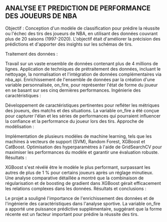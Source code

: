 ANALYSE ET PREDICTION DE PERFORMANCE DES JOUEURS DE NBA 
------
Objectif : Conception d'un modèle de classification pour prédire la réussite ou l'échec des tirs des joueurs de NBA, en utilisant des données couvrant plus de 20 saisons (1997-2020). L'objectif était d'améliorer la précision des prédictions et d'apporter des insights sur les schémas de tirs.

Traitement des données :

Travail sur un vaste ensemble de données contenant plus de 4 millions de lignes.
Application de techniques de prétraitement des données, incluant le nettoyage, la normalisation et l'intégration de données complémentaires via nba_api.
Enrichissement de l'ensemble de données par la création d'une variable personnalisée, on_fire, pour représenter l'état de forme du joueur en se basant sur ses cinq dernières performances.
Ingénierie des caractéristiques :

Développement de caractéristiques pertinentes pour refléter les métriques des joueurs, des matchs et des situations.
La variable on_fire a été conçue pour capturer l'élan et les séries de performances qui pourraient influencer la confiance et la performance du joueur lors des tirs.
Approche de modélisation :

Implémentation de plusieurs modèles de machine learning, tels que les machines à vecteurs de support (SVM), Random Forest, XGBoost et CatBoost.
Optimisation des hyperparamètres à l'aide de GridSearchCV pour maximiser les performances du modèle et garantir une évaluation robuste.
Résultats :

XGBoost s'est révélé être le modèle le plus performant, surpassant les autres de plus de 1 % pour certains joueurs après un réglage minutieux.
Une analyse comparative détaillée a montré que la combinaison de régularisation et de boosting de gradient dans XGBoost gérait efficacement les relations complexes dans les données.
Résultats et conclusions :

Le projet a souligné l'importance de l'enrichissement des données et de l'ingénierie des caractéristiques dans l'analyse sportive.
La variable on_fire a apporté une puissance prédictive supplémentaire, suggérant que la forme récente est un facteur important pour prédire la réussite des tirs.
